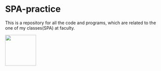 # SPA-practice
This is a repository for all the code and programs, which are related to the one of my classes(SPA) at faculty.

<img src= "https://upload.wikimedia.org/wikipedia/commons/thumb/1/18/ISO_C%2B%2B_Logo.svg/1200px-ISO_C%2B%2B_Logo.svg.png" width = "100" height="100">

